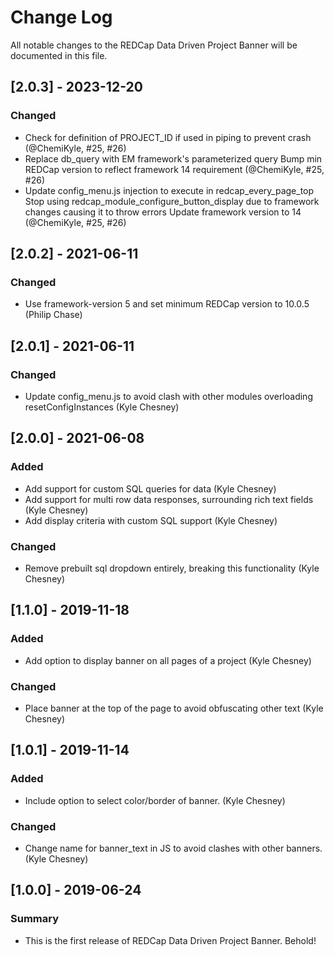 # Change Log
All notable changes to the REDCap Data Driven Project Banner will be documented in this file.


## [2.0.3] - 2023-12-20
### Changed
- Check for definition of PROJECT_ID if used in piping to prevent crash (@ChemiKyle, #25, #26)
- Replace db_query with EM framework's parameterized query Bump min REDCap version to reflect framework 14 requirement (@ChemiKyle, #25, #26)
- Update config_menu.js injection to execute in redcap_every_page_top Stop using redcap_module_configure_button_display due to framework changes causing it to throw errors Update framework version to 14 (@ChemiKyle, #25, #26)


## [2.0.2] - 2021-06-11
### Changed
- Use framework-version 5 and set minimum REDCap version to 10.0.5 (Philip Chase)


## [2.0.1] - 2021-06-11
### Changed
- Update config_menu.js to avoid clash with other modules overloading resetConfigInstances (Kyle Chesney)


## [2.0.0] - 2021-06-08
### Added
- Add support for custom SQL queries for data (Kyle Chesney)
- Add support for multi row data responses, surrounding rich text fields (Kyle Chesney)
- Add display criteria with custom SQL support (Kyle Chesney)

### Changed
- Remove prebuilt sql dropdown entirely, breaking this functionality (Kyle Chesney)


## [1.1.0] - 2019-11-18
### Added
- Add option to display banner on all pages of a project (Kyle Chesney)

### Changed
- Place banner at the top of the page to avoid obfuscating other text (Kyle Chesney)


## [1.0.1] - 2019-11-14
### Added
- Include option to select color/border of banner. (Kyle Chesney)

### Changed
 - Change name for banner_text in JS to avoid clashes with other banners. (Kyle Chesney)


## [1.0.0] - 2019-06-24
### Summary
 - This is the first release of REDCap Data Driven Project Banner. Behold!

